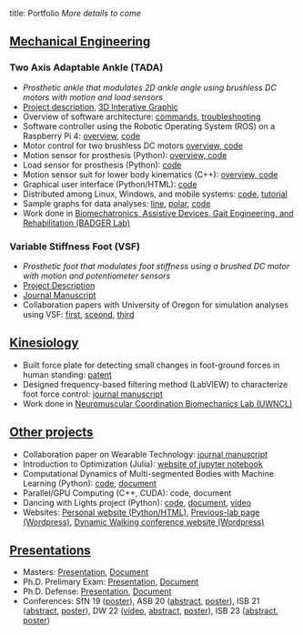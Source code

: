 title: Portfolio
*More details to come*
## <u>Mechanical Engineering</u>
### Two Axis Adaptable Ankle (TADA)
* *Prosthetic ankle that modulates 2D ankle angle using brushless DC motors with motion and load sensors*
* [Project description](https://github.com/kieran-nichols/catkin_ws_tadaros/tree/8d523b213062f5cb3155ff94542c0f2d29e2fa5c), [3D Interative Graphic](https://www.kieran-nichols.com/VSF_Main_Assembly.html)
* Overview of software architecture: [commands](https://github.com/kieran-nichols/catkin_ws_remote/blob/498678f29a98c41b06cf444f24e4db143955122a/Software_command.md), [troubleshooting](https://github.com/kieran-nichols/catkin_ws_remote/blob/498678f29a98c41b06cf444f24e4db143955122a/Troubleshooting_doc.md)
* Software controller using the Robotic Operating System (ROS) on a Raspberry Pi 4: [overview](https://github.com/kieran-nichols/catkin_ws_tadaros/tree/8d523b213062f5cb3155ff94542c0f2d29e2fa5c/src/tada-ros/src/tada_ros/ankle_brain), [code](https://github.com/kieran-nichols/catkin_ws_tadaros/blob/8d523b213062f5cb3155ff94542c0f2d29e2fa5c/src/tada-ros/src/tada_ros/ankle_brain/brain_node.py)
* Motor control for two brushless DC motors [overview, ](https://github.com/kieran-nichols/catkin_ws_tadaros/tree/8d523b213062f5cb3155ff94542c0f2d29e2fa5c/src/soem)[code](https://github.com/kieran-nichols/catkin_ws_tadaros/blob/8d523b213062f5cb3155ff94542c0f2d29e2fa5c/src/soem/SOEM/test/linux/simple_test/simple_test.cpp)
* Motion sensor for prosthesis (Python): [overview, ](https://github.com/kieran-nichols/catkin_ws_tadaros/tree/8d523b213062f5cb3155ff94542c0f2d29e2fa5c/src/tada-ros/src/tada_ros/sensors)[code](https://github.com/kieran-nichols/catkin_ws_tadaros/blob/8d523b213062f5cb3155ff94542c0f2d29e2fa5c/src/tada-ros/src/tada_ros/sensors/sensor_node.py)
* Load sensor for prosthesis (Python): [code](https://github.com/kieran-nichols/catkin_ws_tadaros/blob/8d523b213062f5cb3155ff94542c0f2d29e2fa5c/src/tada-ros/src/tada_ros/europa/EuropaBLE.py)
* Motion sensor suit for lower body kinematics (C++): [overview, ](https://github.com/kieran-nichols/catkin_ws_remote/tree/498678f29a98c41b06cf444f24e4db143955122a/src/streaming_protocol)[code](https://github.com/kieran-nichols/catkin_ws_remote/blob/498678f29a98c41b06cf444f24e4db143955122a/src/streaming_protocol/main.cpp)
* Graphical user interface (Python/HTML): [code](https://github.com/kieran-nichols/catkin_ws_remote/blob/498678f29a98c41b06cf444f24e4db143955122a/src/talker_listener/scripts/listener_control.py)
* Distributed among Linux, Windows, and mobile systems: [code](https://github.com/kieran-nichols/catkin_ws_remote), [tutorial](https://www.kieran-nichols.com/category/tutorials.html)
* Sample graphs for data analyses: [line](https://www.kieran-nichols.com/sample-line-plot-for-tada-data.html), [polar](https://www.kieran-nichols.com/sample-polar-plot-for-tada-data.html), [code](https://github.com/kieran-nichols/catkin_ws_remote/blob/main/data/for_bags/bag_proccessing_kn.py)
* Work done in [Biomechatronics, Assistive Devices, Gait Engineering, and Rehabilitation (BADGER Lab)](https://uwbadgerlab.engr.wisc.edu/)
### Variable Stiffness Foot (VSF)
* *Prosthetic foot that modulates foot stiffness using a brushed DC motor with motion and potentiometer sensors*
* [Project Description](https://www.kieran-nichols.com/vsf-publication-post.html)
* [Journal Manuscript](https://github.com/kieran-nichols/kieran-nichols.github.io/blob/main/content/docs/1-s2.0-S0021929023000052-main.pdf)
* Collaboration papers with University of Oregon for simulation analyses using VSF: 
[first](https://github.com/kieran-nichols/kieran-nichols.github.io/blob/main/content/docs/GaitModelManuscript_JBME.pdf), 
[sceond](https://github.com/kieran-nichols/kieran-nichols.github.io/blob/main/content/docs/mcgeehan-et-al-2022-a-simulation-based-analysis-of-the-effects-of-variable-prosthesis-stiffness-on-interface-dynamics.pdf), 
[third](https://github.com/kieran-nichols/kieran-nichols.github.io/blob/main/content/docs/bio_143_07_074503.pdf)
## <u>Kinesiology</u>
* Built force plate for detecting small changes in foot-ground forces in human standing: [patent](https://patentimages.storage.googleapis.com/00/2c/cb/07a8d3c419e81c/US20180132777A1.pdf)
* Designed frequency-based filtering method (LabVIEW) to characterize foot force control: [journal manuscript](https://doi.org/10.1016/j.jbiomech.2018.11.039)
* Work done in [Neuromuscular Coordination Biomechanics Lab (UWNCL)](https://ncl.labs.wisc.edu/)
## <u>Other projects</u>
* Collaboration paper on Wearable Technology: [journal manuscript](https://github.com/kieran-nichols/kieran-nichols.github.io/blob/main/content/docs/1-s2.0-S246845112300048X-main.pdf)
* Introduction to Optimization (Julia): [website of jupyter notebook](https://nbviewer.org/urls/laurentlessard.com/teaching/cs524/project/Spring2018/DawsonDillsNichols.ipynb)
* Computational Dynamics of Multi-segmented Bodies with Machine Learning (Python): [code](https://github.com/kieran-nichols/ME_751_Code/tree/master/chrono-tensorflow), [document](https://github.com/kieran-nichols/kieran-nichols.github.io/blob/main/content/docs/me751KieranNichols.pdf)
* Parallel/GPU Computing (C++, CUDA): code, document
* Dancing with Lights project (Python): [code](https://github.com/kieran-nichols/Dancing_with_lights), [document](https://github.com/kieran-nichols/kieran-nichols.github.io/blob/main/content/docs/Kohler%Performance%Poster.pdf), [video](https://www.youtube.com/watch?v=UvtGAAe523U&ab_channel=WisconsinInstituteforDiscovery)
* Websites: [Personal website (Python/HTML)](https://www.kieran-nichols.com/), [Previous-lab page (Wordpress)](https://uwbadgerlab.engr.wisc.edu/lab-members-new/kieran-nichols/), [Dynamic Walking conference website (Wordpress)](https://dynamicwalking.engr.wisc.edu/)
## <u>Presentations</u>
* Masters: [Presentation](https://github.com/kieran-nichols/kieran-nichols.github.io/blob/main/content/docs/masters_pres.pdf), [Document](https://github.com/kieran-nichols/kieran-nichols.github.io/blob/main/content/docs/Masters_thesis.pdf)
* Ph.D. Prelimary Exam: [Presentation](https://github.com/kieran-nichols/kieran-nichols.github.io/blob/main/content/docs/Prelim_presentation.pdf), [Document](https://github.com/kieran-nichols/kieran-nichols.github.io/blob/main/content/docs/Dissertation%20Prelim%202021-11-30%20-%20final.pdf)
* Ph.D. Defense: [Presentation](https://github.com/kieran-nichols/kieran-nichols.github.io/blob/main/content/docs/Defense_presentation.pdf), [Document](https://github.com/kieran-nichols/kieran-nichols.github.io/blob/main/content/docs/Dissertation_submission.pdf)
* Conferences: SfN 19 ([poster](https://github.com/kieran-nichols/kieran-nichols.github.io/blob/main/content/docs/SfN_2019_poster.pptx)), ASB 20 ([abstract](https://github.com/kieran-nichols/kieran-nichols.github.io/blob/main/content/docs/AS2020_poster.pdf), 
[poster](https://github.com/kieran-nichols/kieran-nichols.github.io/blob/main/content/docs/Nichols_ASB_2020_Abstract_v01_KN.pdf)), 
ISB 21 ([abstract](https://github.com/kieran-nichols/kieran-nichols.github.io/blob/main/content/docs/ISB2021_Word_Abstract_Nichols_v02.pdf), 
[poster](https://github.com/kieran-nichols/kieran-nichols.github.io/blob/main/content/docs/ISB2021%only_poster.pdf)), 
DW 22 ([video](https://mediaspace.wisc.edu/media/DW22_Nichols%2C+Kieran+-+June+14th+2022%2C+10A23A59+am/1_nt5x4otd), 
[abstract](https://uwbadgerlab.engr.wisc.edu/wp-content/uploads/sites/727/2022/06/Nichols_Abstract_edited.mp4), 
[poster](https://uwbadgerlab.engr.wisc.edu/wp-content/uploads/sites/727/2022/06/Nichols_Abstract_edited.mp4)), 
ISB 23 ([abstract](https://github.com/kieran-nichols/kieran-nichols.github.io/blob/main/content/docs/ISB2021_Word_Abstract_Nichols_submission.pdf), 
[poster](https://github.com/kieran-nichols/kieran-nichols.github.io/blob/main/content/docs/ISB23_poster.pdf))
    